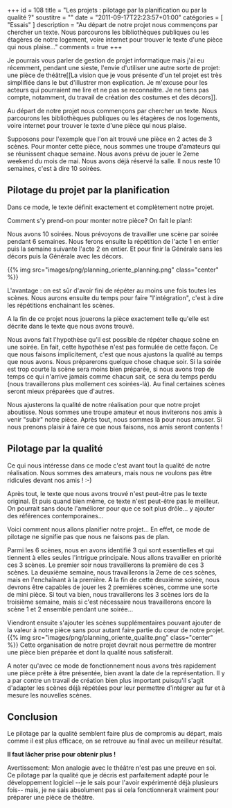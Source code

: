 +++
id = 108
title = "Les projets : pilotage par la planification ou par la qualité ?"
soustitre = ""
date = "2011-09-17T22:23:57+01:00"
catégories = [ "Essais" ]
description = "Au départ de notre projet nous commençons par chercher un texte. Nous parcourons les bibliothèques publiques ou les étagères de notre logement, voire internet pour trouver le texte d'une pièce qui nous plaise..."
comments = true
+++

<div class="chapo"></div>
Je pourrais vous parler de gestion de projet informatique mais j'ai eu récemment, pendant une sieste, l'envie d'utiliser une autre sorte de projet: une pièce de théâtre[[La vision que je vous présente d'un tel projet est très simplifiée dans le but d'illustrer mon explication. Je m'excuse pour les acteurs qui pourraient me lire et ne pas se reconnaitre. Je ne tiens pas compte, notamment, du travail de création des costumes et des décors]].

Au départ de notre projet nous commençons par chercher un texte. Nous parcourons les bibliothèques publiques ou les étagères de nos logements, voire internet pour trouver le texte d'une pièce qui nous plaise.

Supposons pour l'exemple que l'on ait trouvé une pièce en 2 actes de 3 scènes. Pour monter cette pièce, nous sommes une troupe d'amateurs qui se réunissent chaque semaine. Nous avons prévu de jouer le 2eme weekend du mois de mai. Nous avons déjà réservé la salle. Il nous reste 10 semaines, c'est à dire 10 soirées.

## Pilotage du projet par la planification

Dans ce mode, le texte définit exactement et complètement notre projet.

Comment s'y prend-on pour monter notre pièce? On fait le plan!:

Nous avons 10 soirées.  Nous prévoyons de travailler une scène par soirée pendant 6 semaines. Nous ferons ensuite la répétition de l'acte 1 en entier puis la semaine suivante l'acte 2 en entier. Et pour finir la Générale sans les décors puis la Générale avec les décors.

{{% img src="images/png/planning_oriente_planning.png" class="center" %}}

L'avantage : on est sûr d'avoir fini de répéter au moins une fois toutes les scènes. Nous aurons ensuite du temps pour faire "l'intégration", c'est à dire les répétitions enchainant les scènes.

A la fin de ce projet nous jouerons la pièce exactement telle qu'elle est décrite dans le texte que nous avons trouvé.

Nous avons fait l'hypothèse qu'il est possible de répéter chaque scène en une soirée. En fait, cette hypothèse n'est pas formulée de cette façon. Ce que nous faisons implicitement, c'est que nous ajustons la qualité au temps que nous avons. Nous préparerons quelque chose chaque soir. Si la soirée est trop courte la scène sera moins bien préparée, si nous avons trop de temps ce qui n'arrive jamais comme chacun sait, ce sera du temps perdu (nous travaillerons plus mollement ces soirées-là). Au final certaines scènes seront mieux préparées que d'autres. 

Nous ajusterons la qualité de notre réalisation pour que notre projet aboutisse. Nous sommes une troupe amateur et nous inviterons nos amis à venir "subir" notre pièce. Après tout, nous sommes là pour nous amuser. Si nous prenons plaisir à faire ce que nous faisons, nos amis seront contents !

## Pilotage par la qualité

Ce qui nous intéresse dans ce mode c'est avant tout la qualité de notre réalisation. Nous sommes des amateurs, mais nous ne voulons pas être ridicules devant nos amis ! :-)

Après tout, le texte que nous avons trouvé n'est peut-être pas le texte original. Et puis quand bien même, ce texte n'est peut-être pas le meilleur. On pourrait sans doute l'améliorer pour que ce soit plus drôle… y ajouter des références contemporaines...

Voici comment nous allons planifier notre projet… En effet, ce mode de pilotage ne signifie pas que nous ne faisons pas de plan.

Parmi les 6 scènes, nous en avons identifié 3 qui sont essentielles et qui tiennent à elles seules l'intrigue principale. Nous allons travailler en priorité ces 3 scènes. Le premier soir nous travaillerons la première de ces 3 scènes. La deuxième semaine, nous travaillerons la 2eme de ces scènes, mais en l'enchaînant à la première. A la fin de cette deuxième soirée, nous devrons être capables de jouer les 2 premières scènes, comme une sorte de mini pièce. Si tout va bien, nous travaillerons les 3 scènes lors de la troisième semaine, mais si c'est nécessaire nous travaillerons encore la scène 1 et 2 ensemble pendant une soirée…

Viendront ensuite s'ajouter les scènes supplémentaires pouvant ajouter de la valeur à notre pièce sans pour autant faire partie du cœur de notre projet.
{{% img src="images/png/planning_oriente_qualite.png" class="center" %}}
Cette organisation de notre projet devrait nous permettre de montrer une pièce bien préparée et dont la qualité nous satisferait.

A noter qu'avec ce mode de fonctionnement nous avons très rapidement une pièce prête à être présentée, bien avant la date de la représentation. Il y a par contre un travail de création bien plus important puisqu'il s'agit d'adapter les scènes déjà répétées pour leur permettre d'intégrer au fur et à mesure les nouvelles scènes.

## Conclusion

Le pilotage par la qualité semblent faire plus de compromis au départ, mais comme il est plus efficace, on se retrouve au final avec un meilleur résultat.

**Il faut lâcher prise pour obtenir plus !**

Avertissement:
Mon analogie avec le théâtre n'est pas une preuve en soi. Ce pilotage par la qualité que je décris est parfaitement adapté pour le développement logiciel --je le sais pour l'avoir expérimenté déjà plusieurs fois-- mais, je ne sais absolument pas si cela fonctionnerait vraiment pour préparer une pièce de théâtre.